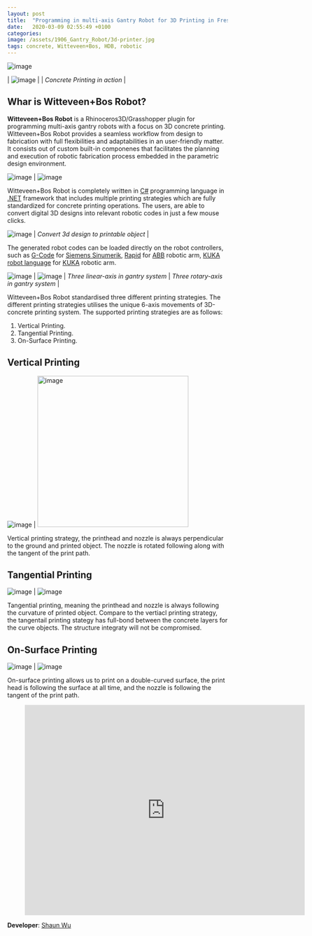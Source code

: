 ```yaml
---
layout: post
title:  "Programming in multi-axis Gantry Robot for 3D Printing in Fresh Concrete"
date:   2020-03-09 02:55:49 +0100
categories: 
image: /assets/1906_Gantry_Robot/3d-printer.jpg
tags: concrete, Witteveen+Bos, HDB, robotic
---
```


![image](/assets/1906_Gantry_Robot/3d-printer.jpg)

| ![image](/assets/1906_Gantry_Robot/Picture2.jpg) |
| *Concrete Printing in action* |

## Whar is Witteveen+Bos Robot?

**Witteveen+Bos Robot** is a Rhinoceros3D/Grasshopper plugin for programming multi-axis gantry robots with a focus on 3D concrete printing. Witteveen+Bos Robot provides a seamless workflow from design to fabrication with full flexibilities and adaptabilities in an user-friendly matter. It consists out of custom built-in componenes that facilitates the planning and execution of robotic fabrication process embedded in the parametric design environment.

![image](/assets/1906_Gantry_Robot/Picture11.jpg) | ![image](/assets/1906_Gantry_Robot/190725_reference.JPG)

Witteveen+Bos Robot is completely written in [C#][c] programming language in [.NET][net] framework that includes multiple printing strategies which are fully standardized for concrete printing operations. The users, are able to convert digital 3D designs into relevant robotic codes in just a few mouse clicks.

![image](/assets/1906_Gantry_Robot/Picture14.jpg) | 
*Convert 3d design to printable object* |

The generated robot codes can be loaded directly on the robot controllers, such as [G-Code][GC] for [Siemens Sinumerik][SS], [Rapid][RA] for [ABB][ABB] robotic arm, [KUKA robot language][KR] for [KUKA][KK] robotic arm.

![image](/assets/1906_Gantry_Robot/Picture12.jpg) | ![image](/assets/1906_Gantry_Robot/ezgif.com-video-to-gif.gif) |
*Three linear-axis in gantry system* | *Three rotary-axis in gantry system* |

Witteveen+Bos Robot standardised three different printing strategies. The different printing strategies utilises the unique 6-axis movements of 3D-concrete printing system. The supported printing strategies are as follows:
1.	Vertical Printing.
2.	Tangential Printing. 
3.	On-Surface Printing.

## Vertical Printing

![image](/assets/1906_Gantry_Robot/Picture6.jpg) | <img src="/assets/1906_Gantry_Robot/Picture5.jpg" alt="image" width="345px">

Vertical printing strategy, the printhead and nozzle is always perpendicular to the ground and printed object. The nozzle is rotated following along with the tangent of the print path.

## Tangential Printing

![image](/assets/1906_Gantry_Robot/Picture8.jpg) | ![image](/assets/1906_Gantry_Robot/Picture7.jpg)

Tangential printing, meaning the printhead and nozzle is always following the curvature of printed object. Compare to the vertiacl printing strategy, the tangentail printing stategy has full-bond between the concrete layers for the curve objects. The structure integraty will not be compromised.

## On-Surface Printing

![image](/assets/1906_Gantry_Robot/Picture10.jpg) | ![image](/assets/1906_Gantry_Robot/on-surface.gif)

On-surface printing allows us to print on a double-curved surface, the print head is following the surface at all time, and the nozzle is following the tangent of the print path.

<div class="video"> <figure> <iframe width="640" height="480" src="https://www.youtube.com/embed/-eJUiO6xcKE" frameborder="0" allowfullscreen></iframe> </figure> </div>

**Developer**: [Shaun Wu][SW]

[c]: https://docs.microsoft.com/en-us/dotnet/csharp/
[net]: https://dotnet.microsoft.com/
[GC]: https://en.wikipedia.org/wiki/G-code
[SS]: https://new.siemens.com/global/en.html
[RA]: https://en.wikipedia.org/wiki/RAPID
[ABB]: https://new.abb.com/
[KR]: https://en.wikipedia.org/wiki/KUKA_Robot_Language
[KK]: https://www.kuka.com/
[SW]: https://www.linkedin.com/in/shaun-wu/
